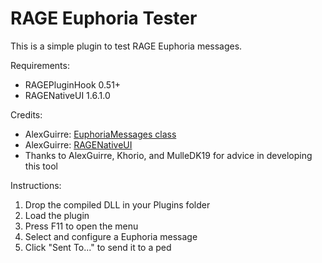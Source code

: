 # RAGE Euphoria Tester

This is a simple plugin to test RAGE Euphoria messages. 

Requirements: 

 - RAGEPluginHook 0.51+
 - RAGENativeUI 1.6.1.0

Credits:

 - AlexGuirre: [EuphoriaMessages class](https://gist.github.com/alexguirre/915f90002f44622e09dc5c793c18b3ef)
 - AlexGuirre: [RAGENativeUI](https://github.com/alexguirre/RAGENativeUI/releases)
 - Thanks to AlexGuirre, Khorio, and MulleDK19 for advice in developing this tool
 
Instructions: 
 
 1. Drop the compiled DLL in your Plugins folder
 2. Load the plugin
 3. Press F11 to open the menu
 4. Select and configure a Euphoria message
 5. Click "Sent To..." to send it to a ped
